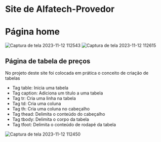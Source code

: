 # Site de Alfatech-Provedor

<h1>Página home</h1>

![Captura de tela 2023-11-12 112543](https://github.com/emanuellimadefranca/site-alfatech/assets/92813108/1c8cf166-2b97-4c19-8af1-d83f5b435c56)
![Captura de tela 2023-11-12 112615](https://github.com/emanuellimadefranca/site-alfatech/assets/92813108/f5bc0047-1941-414d-8ddf-9c0bc969b59c)

<h2>Página de tabela de preços</h2>

<p>No projeto deste site foi colocada em prática o conceito de criação de tabelas</p>

<ul>
  <li>Tag table: Inicia uma tabela</li>
  <li>Tag caption: Adiciona um titulo a uma tabela</li>
  <li>Tag tr: Cria uma linha na tabela</li>
  <li>Tag td: Cria uma coluna</li>
  <li>Tag th: Cria uma coluna no cabeçalho</li>
  <li>Tag thead: Delimita o conteúdo do cabeçalho</li>
  <li>Tag tbody: Delimita o corpo da tabela</li>
  <li>Tag tfoot: Delimita o conteúdo de rodapé da tabela</li>
</ul>

![Captura de tela 2023-11-12 112450](https://github.com/emanuellimadefranca/site-alfatech/assets/92813108/c1edb271-faf9-4c93-9c17-8849701024d1)
